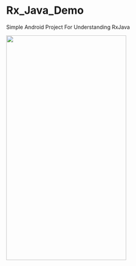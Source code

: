 # Rx_Java_Demo
Simple Android Project For Understanding RxJava


<img src="https://user-images.githubusercontent.com/26364962/97541986-d95fb500-19e7-11eb-98c4-cd2260eabfc0.png" height="600" width="320">
